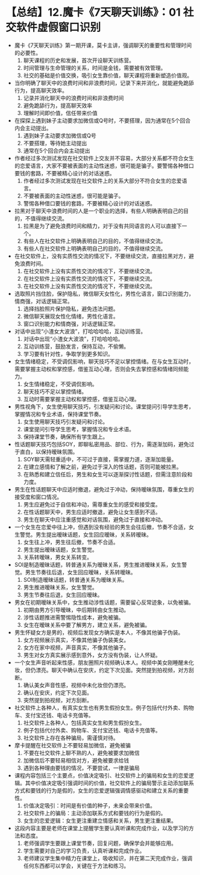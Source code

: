 # 【总结】12.魔卡《7天聊天训练》：01 社交软件虚假窗口识别

-   魔卡《7天聊天训练》第一期开课，莫卡主讲，强调聊天的重要性和管理时间的必要性。
    1.  聊天课程的历史和发展，首次开设聊天训练营。
    2.  时间管理与生命管理的关系，时间是金钱，需要被有效管理。
    3.  社交的基础是价值交换，吸引女生靠价值，聊天课程将重新塑造价值观。
-   当你明确了聊天中的浪费时间和非浪费时间，记录下来并消化，就能避免跪舔行为，提高聊天效率。
    1.  记录并消化聊天中的浪费时间和非浪费时间
    2.  避免跪舔行为，提高聊天效率
    3.  理解时间即价值，信任带来价值
-   在探探上遇到妹子主动要求加微信或Q号时，不要搭理，因为通常在5个回合内会主动提出。
    1.  遇到妹子主动要求加微信或Q号
    2.  不要搭理，等待她主动提出
    3.  通常在5个回合内会主动提出
-   作者经过多次测试发现在社交软件上交友并不容易，大部分关系都不符合女生的恋爱语言，大家不要被表面的主动性迷惑，很可能是骗子。要警惕各种借口要钱的套路，不要被精心设计的对话迷惑。
    1.  作者经过多次测试发现在社交软件上的关系大部分不符合女生的恋爱语言。
    2.  不要被表面的主动性迷惑，很可能是骗子。
    3.  警惕各种借口要钱的套路，不要被精心设计的对话迷惑。
-   拉黑对于聊天中浪费时间的人是一个职业的选择，有些人明确表明自己的目的，不值得继续交流。
    1.  拉黑是为了避免浪费时间和精力，对于没有共同语言的人可以直接下一个。
    2.  有些人在社交软件上明确表明自己的目的，不值得继续交流。
    3.  有些人在社交软件上明确表明自己的目的，不值得继续交流。
-   在社交软件上，没有实质性交流的情况下，不要继续交流，直接拉黑对方，避免浪费时间。
    1.  在社交软件上没有实质性交流的情况下，不要继续交流。
    2.  在社交软件上没有实质性交流的情况下，不要继续交流。
    3.  在社交软件上没有实质性交流的情况下，不要继续交流。
-   选取照片挡住脸，保护隐私，微信聊天女性化，男性化语言，窗口识别能力，情商强，对话逻辑正常。
    1.  选择挡脸照片保护隐私，避免违法问题。
    2.  微信聊天展现女性化情绪，男性化语言。
    3.  窗口识别能力和情商强，对话逻辑正常。
-   对话中出现“小渣女大波浪”，打哈哈哈哈，互动训练营。
    1.  对话中出现“小渣女大波浪”，打哈哈哈哈。
    2.  互动训练营，鼓励发言，保持互动，不偷懒。
    3.  学习要有针对性，争取学到更多知识。
-   女生情绪稳定，不受调侃影响，聊天技巧不足以掌控情绪。在与女生互动时，需要掌握主动权和掌控感，借鉴互动心理，否则会失去掌控感和情绪同频能力。
    1.  女生情绪稳定，不受调侃影响。
    2.  聊天技巧不足以掌控情绪。
    3.  互动时需要掌握主动权和掌控感，借鉴互动心理。
-   男性视角下，女生使用聊天技巧，引发疑问和讨论。课堂提问引导学生思考，掌握情况和专业术语，保持课堂节奏。
    1.  女生使用聊天技巧引发疑问和讨论。
    2.  课堂提问引导学生思考，掌握情况和专业术语。
    3.  保持课堂节奏，确保所有学生跟上。
-   性话题聊天技巧包括SOY，即聊私密用品、部位、行为，需逐渐加码，避免过于直白，以保持暧昧氛围。
    1.  SOY聊天需轻重适中，不可过于直接，需掌握力道，逐渐加能量。
    2.  在建立感情和了解之前，避免过于深入的性话题，否则可能被拉黑。
    3.  在熟悉和建立信任后，男生和女生可以逐渐探讨性话题，但需注意阶段和力度。
-   男生在性话题聊天中应适时撤退，避免过于冲动，保持暧昧氛围，尊重女生的接受度和窗口情况。
    1.  男生应避免过于自信和冲动，需尊重女生的感受和接受度。
    2.  在性话题聊天中，男生应适时撤退，避免让女生感到不适。
    3.  男生在聊天中应注重感觉和对话氛围，避免过于直接和冲动。
-   一个女生在恋爱中往上冲，但遇到没有经验的男生会往后撤，节奏不合适，女生警觉。男生提出暧昧话题，女生回应暧昧，关系转暧昧。
    1.  女生往上冲，男生往后撤，节奏不合适。
    2.  男生提出暧昧话题，女生警觉。
    3.  关系转暧昧，男女关系转变。
-   SOI是制造暧昧话题，转普通关系为暧昧关系，男生推进暧昧关系，女生警觉。男生节奏往后退，女生回应暧昧，关系转暧昧。
    1.  SOI制造暧昧话题，转普通关系为暧昧关系。
    2.  男生推进暧昧关系，女生警觉。
    3.  男生节奏往后退，女生回应暧昧。
-   男女在初期暧昧关系中，女生推动涉性话题，需要留心反常迹象，以免被骗。
    1.  初期由男方引导暧昧，中后期转由女生推动。
    2.  涉性话题推进需警惕隐性成本，避免被骗。
    3.  女生在暧昧关系中要了解男方，建立关系，避免被骗。
-   男生怀疑女方是男的，视频后发现女方确实是本人，不像其他骗子伪装。
    1.  女方视频展示真实，不像其他骗子伪装美女。
    2.  女方在家中视频，声音真实，不像其他骗子。
    3.  男生对女方真实展示感到意外，女方没有伪装，让人怀疑。
-   一个女生声音听起来性感，朋友圈照片视频确认本人。视频中美女刚睡醒未化妆，但仍漂亮。聊天中确认在安庆，约定下次见面。突然提到拍视频，对方刮断。
    1.  确认美女声音性感，视频中未化妆但仍漂亮。
    2.  确认在安庆，约定下次见面。
    3.  突然提到拍视频，对方刮断。
-   社交软件上各种人，有真实女生也有男生假扮女生。例子包括代付外卖、购物车、支付宝还钱、电话卡充值等。
    1.  社交软件上各种人，包括真实女生和男生假扮女生。
    2.  例子包括代付外卖、购物车、支付宝还钱、电话卡充值等。
    3.  社交软件上存在各种骗局，需谨慎对待。
-   摩卡提醒在社交软件上不要轻易加微信，避免被骗
    1.  不要在社交软件上聊不熟的人，避免被要求加微信
    2.  加微信后不要轻易相信对方，避免被要求给钱
    3.  遇到各种理由要钱的情况，不要尝试，一律是骗局
-   课程内容包括三个主要点，价值决定吸引、社交软件上的骗局和女生的恋爱逻辑。其中价值决定吸引强调时间的价值，社交软件上的骗局警示主动添加联系方式和要钱的行为是假的，女生的恋爱逻辑强调情感驱动和建立关系的重要性。
    1.  价值决定吸引：时间是有价值的种子，未来会带来价值。
    2.  社交软件上的骗局：主动添加联系方式和要钱的行为是假的。
    3.  女生的恋爱逻辑：女生更注重建立情感和关系，男生更注重结果。
-   这段内容主要是老师在课堂上提醒学生要认真听课和完成作业，以及学习的方法和态度。
    1.  老师强调学生要跟上课堂节奏，回复问题，确保学会并能够应用。
    2.  学生需要对自己的学习负责，认真听课和完成作业。
    3.  老师建议学生集中精力在课堂上，吸收知识，并在第二天完成作业，强调任何东西都可以学会，关键在于方法和练习。